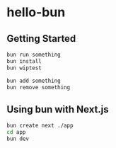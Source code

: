 # hello-bun

## Getting Started

```sh
bun run something
bun install
bun wiptest
```

```sh
bun add something
bun remove something
```

## Using bun with Next.js

```sh
bun create next ./app
cd app
bun dev
```
